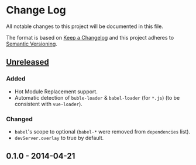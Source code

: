 # Change Log
All notable changes to this project will be documented in this file.

The format is based on [Keep a Changelog](http://keepachangelog.com/)
and this project adheres to [Semantic Versioning](http://semver.org/).

## [Unreleased](https://github.com/shyiko/neutrino-preset-vue-static/compare/0.1.0...HEAD)

### Added
- Hot Module Replacement support.
- Automatic detection of `buble-loader` & `babel-loader` (for `*.js`) (to be consistent with `vue-loader`).  

### Changed
- `babel`'s scope to optional (`babel-*` were removed
 from `dependencies` list).
- `devServer.overlay` to true by default.

## 0.1.0 - 2014-04-21
